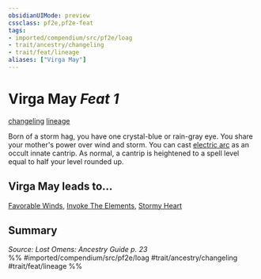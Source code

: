```yaml
---
obsidianUIMode: preview
cssclass: pf2e,pf2e-feat
tags:
- imported/compendium/src/pf2e/loag
- trait/ancestry/changeling
- trait/feat/lineage
aliases: ["Virga May"]
---
```

# Virga May  *Feat 1*  
[changeling](changeling-b1.md)  [lineage](lineage-apg.md)  


Born of a storm hag, you have one crystal-blue or rain-gray eye. You share your mother's power over wind and storm. You can cast [electric arc](../spells/electric-arc.md) as an occult innate cantrip. As normal, a cantrip is heightened to a spell level equal to half your level rounded up.

## Virga May leads to...

[Favorable Winds](favorable-winds-loag.md), [Invoke The Elements](invoke-the-elements-loag.md), [Stormy Heart](stormy-heart-loag.md)

## Summary

*Source: Lost Omens: Ancestry Guide p. 23*  
%% #imported/compendium/src/pf2e/loag #trait/ancestry/changeling #trait/feat/lineage %%